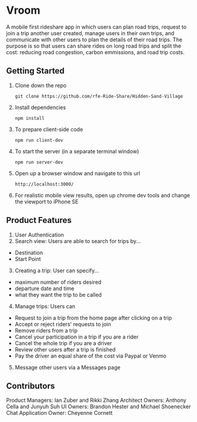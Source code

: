 # Vroom

A mobile first rideshare app in which users can plan road trips, request to join a trip another user created, manage users in their own trips, and communicate with other users to plan the details of their road trips. The purpose is so that users can share rides on long road trips and split the cost: reducing road congestion, carbon emmissions, and road trip costs.

## Getting Started

1. Clone down the repo
   ```
   git clone https://github.com/rfe-Ride-Share/Hidden-Sand-Village
   ```
2. Install dependencies
   ```
   npm install
   ```
3. To prepare client-side code
   ```
   npm run client-dev
   ```
4. To start the server (in a separate terminal window)
   ```
   npm run server-dev
   ```
5. Open up a browser window and navigate to this url
   ```
   http://localhost:3000/
   ```
6. For realistic mobile view results, open up chrome dev tools and change the viewport to iPhone SE

## Product Features

1. User Authentication
2. Search view: Users are able to search for trips by...

- Destination
- Start Point

3. Creating a trip: User can specify...

- maximum number of riders desired
- departure date and time
- what they want the trip to be called

4. Manage trips: Users can

- Request to join a trip from the home page after clicking on a trip
- Accept or reject riders' requests to join
- Remove riders from a trip
- Cancel your participation in a trip if you are a rider
- Cancel the whole trip if you are a driver
- Review other users after a trip is finished
- Pay the driver an equal share of the cost via Paypal or Venmo

5. Message other users via a Messages page

## Contributors

Product Managers: Ian Zuber and Rikki Zhang
Architect Owners: Anthony Cella and Junyuh Suh
UI Owners: Brandon Hester and Michael Shoenecker
Chat Application Owner: Cheyenne Cornett

